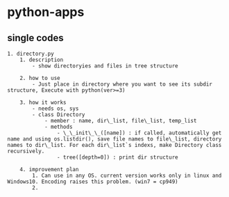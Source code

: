 # python-apps
## single codes
	1. directory.py
		1. description
			- show directoryies and files in tree structure
			
		2. how to use
			- Just place in directory where you want to see its subdir structure, Execute with python(ver>=3)
				
		3. how it works
			- needs os, sys
			- class Directory
				- member : name, dir\_list, file\_list, temp_list
				- methods
					- \_\_init\_\_([name]) : if called, automatically get name and using os.listdir(), save file names to file\_list, directory names to dir\_list. For each dir\_list`s indexs, make Directory class recursively.
					- tree([depth=0]) : print dir structure
                    
        4. improvement plan
            1. Can use in any OS. current version works only in linux and Windows10. Encoding raises this problem. (win7 = cp949)
            2. 